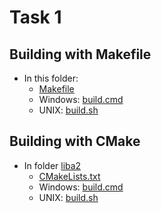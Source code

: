 # Task 1
## Building with Makefile
* In this folder:
    * [Makefile](Makefile)
    * Windows: [build.cmd](build.cmd)
    * UNIX: [build.sh](build.sh)

## Building with CMake
* In folder [liba2](liba2)
    * [CMakeLists.txt](liba2\CMakeLists.txt)
    * Windows: [build.cmd](liba2\build.cmd)
    * UNIX: [build.sh](liba2\build.sh)